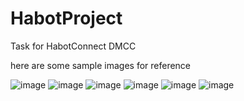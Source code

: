 # HabotProject
Task for HabotConnect DMCC

here are some sample images for reference

![image](https://github.com/rks16/HabotProject/assets/141318334/1f504c9d-0b22-40ad-83b2-dbcf5c70a19d)
![image](https://github.com/rks16/HabotProject/assets/141318334/3dcecc3a-354e-4cdd-ab1b-b16ad77cf345)
![image](https://github.com/rks16/HabotProject/assets/141318334/bd7f450d-15cb-4f08-a762-717c41a9aeae)
![image](https://github.com/rks16/HabotProject/assets/141318334/14f9a6b6-d305-4b16-b8fe-6a7994c8ebc9)
![image](https://github.com/rks16/HabotProject/assets/141318334/0bdcfa4b-519d-47a7-b6fb-e6e5c6b860a1)
![image](https://github.com/rks16/HabotProject/assets/141318334/61aae9b3-3156-4934-9cc7-3b4769b6ba48)


